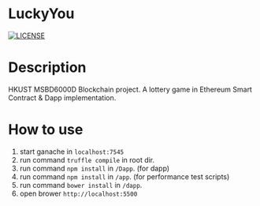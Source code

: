 # LuckyYou

[![LICENSE](https://img.shields.io/badge/license-Anti%20996-blue.svg?style=flat-square)](https://github.com/996icu/996.ICU/blob/master/LICENSE)

# Description

HKUST  MSBD6000D Blockchain project. A lottery game in Ethereum Smart Contract &amp; Dapp implementation.

# How to use
1. start ganache in `localhost:7545`
2. run command `truffle compile` in root dir.
3. run command `npm install` in `/Dapp`. (for dapp)
4. run command `npm install` in `/app`. (for performance test scripts)
5. run command `bower install` in `/dapp`.
6. open brower `http://localhost:5500`
